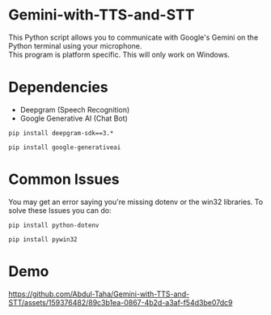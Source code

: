 # Gemini-with-TTS-and-STT
This Python script allows you to communicate with Google's Gemini on the Python terminal using your microphone.  
This program is platform specific. This will only work on Windows.
# Dependencies
- Deepgram (Speech Recognition)
- Google Generative AI (Chat Bot)  
```
pip install deepgram-sdk==3.*
```
```
pip install google-generativeai
```  
# Common Issues
You may get an error saying you're missing dotenv or the win32 libraries.
To solve these Issues you can do:
```
pip install python-dotenv
```
```
pip install pywin32
```
# Demo
https://github.com/Abdul-Taha/Gemini-with-TTS-and-STT/assets/159376482/89c3b1ea-0867-4b2d-a3af-f54d3be07dc9
